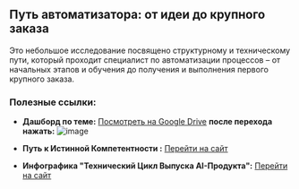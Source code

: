 ## Путь автоматизатора: от идеи до крупного заказа

Это небольшое исследование посвящено структурному и техническому пути, который проходит специалист по автоматизации процессов – от начальных этапов и обучения до получения и выполнения первого крупного заказа.

### Полезные ссылки:

* **Дашборд по теме:** [Посмотреть на Google Drive](https://drive.google.com/file/d/135cxTG43ZGSyWbWdRO3edWTAaJ6tgjaK/view?pli=1)    **после перехода нажать:**
 ![image](https://github.com/user-attachments/assets/c5408059-6229-4f75-a491-05aa614758c0)

* **Путь к Истинной Компетентности :** [Перейти на сайт](https://ai-business-tech.vercel.app/)
* **Инфографика "Технический Цикл Выпуска AI-Продукта":** [Перейти на сайт](https://theaiproduct.vercel.app/)


